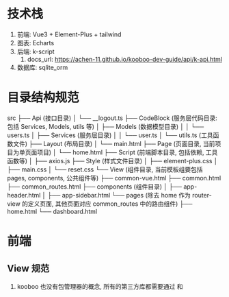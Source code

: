 # 技术栈
1. 前端: Vue3 + Element-Plus + tailwind
2. 图表: Echarts
3. 后端: k-script 
   1. docs_url: https://achen-11.github.io/kooboo-dev-guide/api/k-api.html
4. 数据库: sqlite_orm

# 目录结构规范
src
├── Api (接口目录)
│   └── __logout.ts
├── CodeBlock (服务层代码目录: 包括 Services, Models, utils 等)
│   ├── Models (数据模型目录)
│   │   └── users.ts
│   ├── Services (服务层目录)
│   │   └── user.ts
│   └── utils.ts (工具函数文件)
├── Layout (布局目录)
│   └── main.html
├── Page (页面目录, 当前项目为单页面项目)
│   └── home.html
├── Script (前端脚本目录, 包括依赖, 工具函数等)
│   ├── axios.js
├── Style (样式文件目录)
│   ├── element-plus.css
│   ├── main.css
│   └── reset.css
└── View (组件目录, 当前模板组要包括 pages, components, 公共组件等)
    ├── common-vue.html
    ├── common.html
    ├── common_routes.html
    ├── components (组件目录)
    │   ├── app-header.html
    │   ├── app-sidebar.html
    └── pages (除去 home 作为 router-view 的定义页面, 其他页面对应 common_routes 中的路由组件)
        ├── home.html
        └── dashboard.html

# 前端

## View 规范

1. kooboo 也没有包管理器的概念, 所有的第三方库都需要通过 <link> 和 <script> 标签进行引入
2. 无需开发登录页, 直接使用 kooboo 内置的登录流程即可(该模版已集成)
   - 参考: (https://achen-11.github.io/kooboo-dev-guide/dev-guide/practice/Vue-quickly/login.html)
3. 在使用 Views 下的组件时, 需要先通过<view id="viewName"></view>的方式进行引入(文件夹使用.进行分隔)
    - 例如: `<view id="pages.dashboard">
    - 注意:
      - 1. <view>不需要重复引入, 全局只需要有一处引入即可, 否则会导致重复注册
      - 2.注册 page view 时, 需要在 common-vue.html 顶部声明, 而不是 common_routes
        - 原因: 执行到 common_routes 时已经注册完组件了
4. 前端请求基于 `Scripts/http.js` 封装
   - 错误写法：检查 `response.data.success` 和处理 `response.data.message`
   - 正确写法：直接使用 `response.data`，因为 http.js 中的拦截器已经处理了错误情况
5. **表单初始化**
   - 错误：表单对象中缺少 `_id` 字段，导致更新操作异常
   - 正确：确保表单对象包含所有必要字段，特别是用于标识的 `_id` 字段
  
## Element-plus常见使用错误
1. **el-icon 使用**
   - 错误写法：使用 `<el-icon><arrow-up /></el-icon>` 格式
   - 正确写法(使用<icon-xxx>, 并通过 class 定义宽高):  
     - `<el-button @click="goBack" icon="icon-arrow-left" class="mr-2"></el-button>`
2. **不能使用自闭合标签**
   - 错误写法：使用自闭合标签 `<el-table-column />`
   - 正确写法：使用双闭合标签 `<el-table-column></el-table-column>`
3. **UI 布局与表单元素样式**
   - 正确：为el-select(下拉选择框)设置固定宽度，如 `class="w-[160px]"`，根据内容长度调整

# 服务端

## API 开发规范
1. 使用 k.api 进行 api 定义
   - 文档: https://achen-11.github.io/kooboo-dev-guide/api/k-api.html
2. API 路由命名
   - 错误：使用 `k.api.get("/:id", (id) => {})` 这样的路由参数格式
   - 正确：使用 `k.api.get("detail", () => {})` 并通过 `k.request.queryString.id` 获取参数
3. API 参数获取
   - 错误：使用 `ctx.request.body`, `ctx.params`, `ctx.query` 等 Express/Koa 风格的参数获取
   - 正确：
     - params 通过 `k.request.queryString` 获取
     - body 直接通过回调函数参数获取，如 `k.api.post("create", (body) => {})`
     - formData 通过`k.request.form.get(key)` 获取
4. 响应格式
   - 错误：手动构造 `{ success: true, data: result }` 格式的响应
   - 正确：使用 `utils.ts` 中的 `successResponse` 和 `failResponse` 函数统一响应格式

## 数据库操作规范

1. 使用 sqlite 作为数据库
   - k.DB 文档: https://achen-11.github.io/kooboo-dev-guide/api/k-DB.html
2. kooboo的表自带 `_id` 作为主键, 不需要手动创建和管理
3. 可以使用 sqlite_orm 进行便捷操作, 也可以使用 `k.DB.sqlite.query(sql)` 执行原生 sql
4. SQL 查询参数传递
   - 错误：使用数组形式传递参数，如 `k.DB.sqlite.query(sql, [param1, param2])`，或使用 `?` 作为参数占位符
   - 正确：使用命名参数对象，如 `k.DB.sqlite.query(sql, { key1: value1, key2: value2 })`，并在 SQL 中使用 `@key` 形式的参数占位符
5. API路径定义
   - 通过文件夹进行定义前缀, 只需要定义特定路径, 例如: 定义 `api/product/create`, 需要在`Api`目录下创建`product.ts`文件, 然后定义
        ```ts
        k.api.post('create', (body) => {
        // 处理逻辑
        })
        ```

**正确写法**：
```ts
k.api.post('create', (body) => {
    // 处理逻辑
})
```

## sqlite_orm 使用规范
1. 不支持模糊查询, 不支持大小比较, 如"$glt", "$gte", "$like"等
   - 错误：依赖 sqlite_orm 的 `$like` 操作符
   - 正确：对于模糊查询和比较大小，使用原生 SQL 查询 `k.DB.sqlite.query(sql, params)`
2. 查询时的排序参数
   - 错误：使用 `sort: { created: -1 }` 格式的排序参数
   - 正确：使用 `sort: { prop: 'created', order: 'descending' }` 格式
3. 分页查询结果处理
   - 错误：对 `findPaginated` 返回的结果进行额外包装，如 `return successResponse({ list: result.items, total: result.total, ... })`
   - 正确：直接返回 `findPaginated` 的结果，如 `return successResponse(result)`，因为它已经包含了 `list` 和 `total` 字段
4. 查询方法使用
   - 错误：使用 `find` 方法查询所有记录，如 `OrderItemModel.find({ orderId: id })`
   - 正确：
     1. 使用 `findAll` 方法查询所有记录，如 `OrderItemModel.findAll({ orderId: id })`,
     2. 使用 `findPaginated` 方法查询分页记录，如 `OrderItemModel.findPaginated({ orderId: id, page: 1, pageSize: 10 })` (更复杂的查询建议直接通过 `k.DB.sqlite.query(sql, params)`查询)
     3. 使用 `findOne` 方法查询单条记录，如 `OrderItemModel.findOne({ orderId: id })`
     4. 使用 `findById` 方法查询单条记录，如 `OrderItemModel.findById(id)`
     5. 使用 `k.DB.sqlite.query` 执行原生 sql 进行查询
5. 自动创建 created 和 updated 字段
    - 在使用 sqlite_orm 定义模型时，可以通过 `define` 方法的第二个参数 `options` 中的 `timestamps` 选项来自动添加 `created` 和 `updated` 字段，无需手动在模型中定义这些字段。
6. 枚举类型的正确引用方式
   - 在定义模型字段类型时，对于枚举类型的引用有特定的语法格式。
   - 正确的枚举类型引用:
        ```ts
        // 定义枚举
        export enum ProductStatus {
            Pending,
            Passed,
            Rejected
        }

        // 在模型中引用枚举
        const model = define("products", {
            // ...其他字段
            status: {
                type: <ProductStatus>Number, // 使用 <枚举名>基础类型 的格式
                default: ProductStatus.Pending
            },
            size: {
                type: <'xs' | 'lg' | 'xl'>String, // 使用联合类型限制字符串值
            }
        })
        ```
7. 日期类型字段的正确声明方式
   - 在定义模型字段类型时，对于日期类型字段的声明有特定的语法格式。
   - 正确的日期类型字段声明:
        ```ts
        import { define, DataTypes } from 'module:sqlite_orm'
        // 定义日期类型字段
        const model = define("products", {
            // ...其他字段
            published: {
                type: DataTypes.Timestamp,
                default: Date.now()
            }
        })

# 其他注意事项

1. **错误处理**
   - 在服务层应该捕获所有可能的异常，并返回适当的错误响应
   - 在 API 层应该简化代码，直接调用服务层方法并返回结果

2. **代码一致性**
   - 确保枚举值和状态映射在整个应用中保持一致
   - 确保命名风格统一（如 camelCase 或 snake_case）